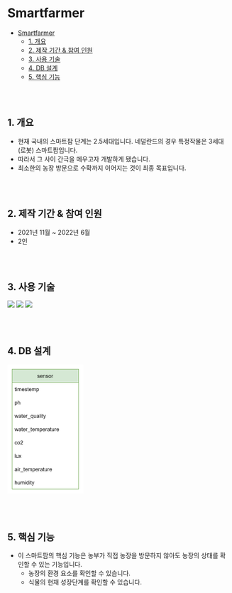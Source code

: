 # Smartfarmer

- [Smartfarmer](#smartfarmer)
  - [1. 개요](#1-개요)
  - [2. 제작 기간 \& 참여 인원](#2-제작-기간--참여-인원)
  - [3. 사용 기술](#3-사용-기술)
  - [4. DB 설계](#4-db-설계)
  - [5. 핵심 기능](#5-핵심-기능)

<br><br>

## 1. 개요
- 현재 국내의 스마트팜 단계는 2.5세대입니다. 네덜란드의 경우 특정작물은 3세대(로봇) 스마트팜입니다.
- 따라서 그 사이 간극을 메우고자 개발하게 됐습니다.
- 최소한의 농장 방문으로 수확까지 이어지는 것이 최종 목표입니다.

<br><br>

## 2. 제작 기간 & 참여 인원
- 2021년 11월 ~ 2022년 6월
- 2인

<br><br>

## 3. 사용 기술
<img src="https://img.shields.io/badge/python-3776AB?style=for-the-badge&logo=python&logoColor=white">
<img src="https://img.shields.io/badge/flask-000000?style=for-the-badge&logo=flask&logoColor=white">
<img src="https://img.shields.io/badge/aws-232F3E?style=for-the-badge&logo=aws&logoColor=white">

<br><br>

## 4. DB 설계
<img src="./image/smartfarmerdb.png">

<br><br>

## 5. 핵심 기능
- 이 스마트팜의 핵심 기능은 농부가 직접 농장을 방문하지 않아도 농장의 상태를 확인할 수 있는 기능입니다.
  - 농장의 환경 요소를 확인할 수 있습니다.
  - 식물의 현재 성장단계를 확인할 수 있습니다.